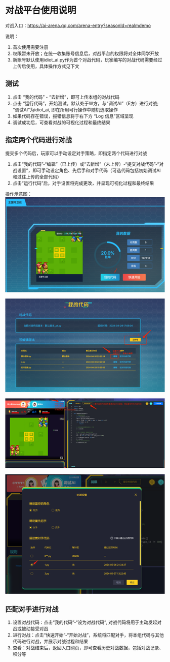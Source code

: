# 对战平台使用说明

对战入口：https://ai-arena.qq.com/arena-entry?seasonId=realmdemo

说明：
1. 首次使用需要注册
2. 权限暂未开放；在统一收集账号信息后，对战平台的权限将对全体同学开放
3. 新账号默认使用idiot_ai.py作为首个对战代码，玩家编写的对战代码需要经过上传后使用，具体操作方式见下文

## 测试
1. 点击 “我的代码” - “去新增”，即可上传本组的对战代码
2. 点击 “运行代码”，开始测试。默认处于W方，与“调试AI”（E方）进行对战; “调试AI”为idiot_ai, 即在所用可行操作中随机选取操作
3. 如果代码存在错误，报错信息将于右下方 “Log 信息”区域呈现
4. 调试成功后，可查看对战的可视化过程和最终结果

## 指定两个代码进行对战
提交多个代码后，玩家可以手动设定对手策略，即指定两个代码进行对战
1. 点击“我的代码”-“编辑”（已上传）或“去新增”（未上传）-“提交对战代码”-“对战设置”，即可手动设定角色、先后手和对手代码（可选代码包括初始调试AI和过往上传的全部代码）
2. 点击“运行代码”后，对手设置将完成更改，并呈现可视化过程和最终结果

操作示意图：
![guidance1](./pictures/guidance1.png) <br> <br>
![guidance2](./pictures/guidance2.png) <br> <br>
![guidance3](./pictures/guidance3.png) <br> <br>
![guidance4](./pictures/guidance4.png) 

## 匹配对手进行对战
1. 设置对战代码：点击“我的代码”-“设为对战代码”, 对战代码将用于主动发起对战或被动接受对战
2. 进行对战：点击“快速开始”-“开始对战”，系统将匹配对手，将本组代码与其他代码进行对战，并展示对战过程和结果
3. 查看：对战结束后，返回入口网页，即可查看历史对战数据，包括对战记录、积分等


